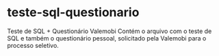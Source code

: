 # teste-sql-questionario
Teste de SQL + Questionário Valemobi
Contém o arquivo com o teste de SQL e também o questionário pessoal, solicitado pela Valemobi para o processo seletivo.
